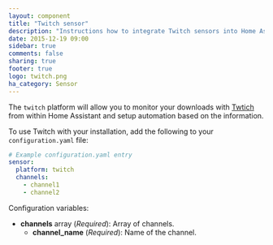 ```yaml
---
layout: component
title: "Twitch sensor"
description: "Instructions how to integrate Twitch sensors into Home Assistant."
date: 2015-12-19 09:00
sidebar: true
comments: false
sharing: true
footer: true
logo: twitch.png
ha_category: Sensor
---
```



The `twitch` platform will allow you to monitor your downloads with [Twtich](http://www.twitch.tv/) from within Home Assistant and setup automation based on the information.

To use Twitch with your installation, add the following to your `configuration.yaml` file:

```yaml
# Example configuration.yaml entry
sensor:
  platform: twitch
  channels:
    - channel1
    - channel2
```

Configuration variables:

- **channels** array (*Required*): Array of channels.
  - **channel_name** (*Required*): Name of the channel.

